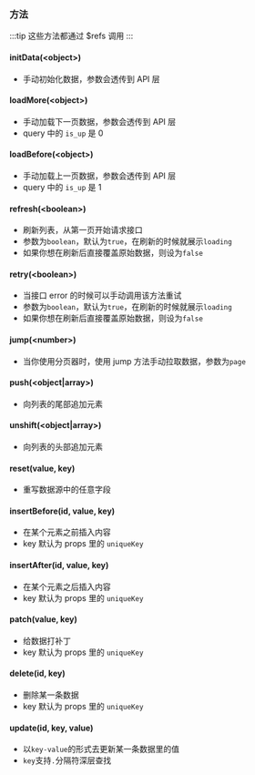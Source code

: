### 方法

:::tip
这些方法都通过 $refs 调用
:::

#### initData(\<object\>)
- 手动初始化数据，参数会透传到 API 层

#### loadMore(\<object\>)
- 手动加载下一页数据，参数会透传到 API 层
- query 中的 `is_up` 是 0

#### loadBefore(\<object\>)
- 手动加载上一页数据，参数会透传到 API 层
- query 中的 `is_up` 是 1

#### refresh(\<boolean\>)
- 刷新列表，从第一页开始请求接口
- 参数为`boolean`，默认为`true`，在刷新的时候就展示`loading`
- 如果你想在刷新后直接覆盖原始数据，则设为`false`

#### retry(\<boolean\>)
- 当接口 error 的时候可以手动调用该方法重试
- 参数为`boolean`，默认为`true`，在刷新的时候就展示`loading`
- 如果你想在刷新后直接覆盖原始数据，则设为`false`

#### jump(\<number\>)
- 当你使用分页器时，使用 jump 方法手动拉取数据，参数为`page`

#### push(\<object|array\>)
- 向列表的尾部追加元素

#### unshift(\<object|array\>)
- 向列表的头部追加元素

#### reset(value, key)
- 重写数据源中的任意字段

#### insertBefore(id, value, key)
- 在某个元素之前插入内容
- key 默认为 props 里的 `uniqueKey`

#### insertAfter(id, value, key)
- 在某个元素之后插入内容
- key 默认为 props 里的 `uniqueKey`

#### patch(value, key)
- 给数据打补丁
- key 默认为 props 里的 `uniqueKey`

#### delete(id, key)
- 删除某一条数据
- key 默认为 props 里的 `uniqueKey`

#### update(id, key, value)
- 以`key-value`的形式去更新某一条数据里的值
- `key`支持`.`分隔符深层查找
